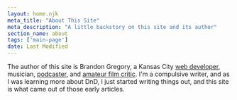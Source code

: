 ```yaml
---
layout: home.njk
meta_title: "About This Site"
meta_description: "A little backstory on this site and its author"
section_name: about
tags: ['main-page']
date: Last Modified
---
```


The author of this site is Brandon Gregory, a Kansas City [web developer](http://brandongregorycreative.com), musician, [podcaster](https://peculiarpicture.show), and [amateur film critic](https://brandontalksmovies.com). I'm a compulsive writer, and as I was learning more about DnD, I just started writing things out, and this site is what came out of those early articles. 